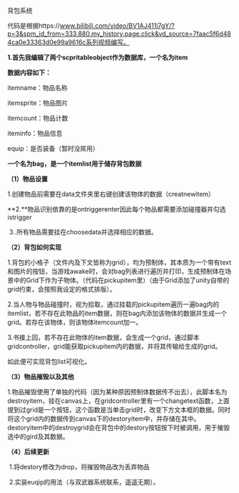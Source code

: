 背包系统

代码是根据https://www.bilibili.com/video/BV1AJ411i7gY/?p=3&spm_id_from=333.880.my_history.page.click&vd_source=7faac5f6d484ca0e33363d0e99a9616c系列视频编写。

**1.首先我编辑了两个scpritableobject作为数据库，一个名为item**

**数据内容如下：**

itemname：物品名称

itemsprite：物品图片

itemcount：物品计数

iteminfo：物品信息

equip：是否装备（暂时没屌用）

**一个名为bag，是一个itemlist用于储存背包数据**

**（1）物品设置**

​	1.创建物品前需要在data文件夹里右键创建该物体的数据（creatnewitem）

​	**2.**物品识别依靠的是ontriggerenter因此每个物品都需要添加碰撞器并勾选istrigger

​	3..所有物品需要挂在choosedata并选择相应的数据。

**（2）背包如何实现**

​	1.背包的小格子（文件内及下文皆称为grid），均为预制体，其本质为一个带有text和图片的按钮，当游戏awake时，会对bag列表进行遍历并打印，生成预制体在场景中的Grid下作为子物体。（代码在pickupitem里）（由于Grid添加了unity自带的grid约束，会按照我设定的格式排版）。

​	2.当人物与物品碰撞时，视为拾取，通过挂载的pickupitem遍历一遍bag内的itemlist，若不存在此物品的item数据，则在bag内添加该物体的数据并生成一个grid。若存在该物体，则该物体itemcount加一。

​	3.书接上回，若不存在此物体的item数据，会生成一个grid，通过脚本gridcontroller，grid能获取pickupitem内的数据，并将其传输给生成的grid。

如此便可实现背包list可视化。

**（3）物品摧毁以及其他**

​	1.物品摧毁使用了单独的代码（因为某种原因预制体数据传不出去），此脚本名为destroyitem，挂在canvas上，在gridcontroller里有一个changetext函数，上面提到过grid是一个按钮，这个函数是当单击grid时，改变下方文本框的数据。同时将这个grid内的数据传到canvas下的destoryitem中，并存储在其中。destoryitem中的destroygrid会在背包中的destory按钮按下时被调用，用于摧毁选中的gird及其数据。

**（4）后续更新**

​	1.将destory修改为drop，将摧毁物品改为丢弃物品

​	2.实装euqip的用法（与双武器系统联系，遥遥无期）。

​	

 

 